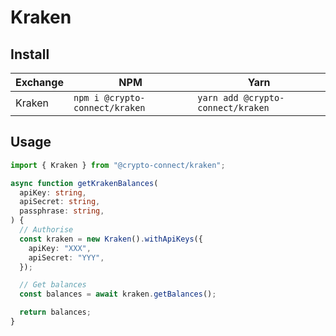 # Kraken

## Install

| Exchange | NPM                            | Yarn                              |
| -------- | ------------------------------ | --------------------------------- |
| Kraken   | `npm i @crypto-connect/kraken` | `yarn add @crypto-connect/kraken` |

## Usage

```ts
import { Kraken } from "@crypto-connect/kraken";

async function getKrakenBalances(
  apiKey: string,
  apiSecret: string,
  passphrase: string,
) {
  // Authorise
  const kraken = new Kraken().withApiKeys({
    apiKey: "XXX",
    apiSecret: "YYY",
  });

  // Get balances
  const balances = await kraken.getBalances();

  return balances;
}
```

